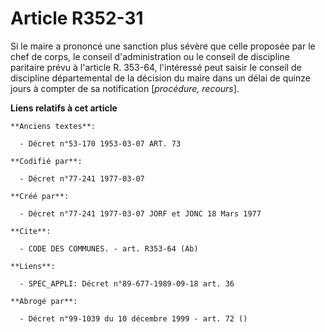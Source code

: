 # Article R352-31

Si le maire a prononcé une sanction plus sévère que celle proposée par le chef de corps, le conseil d'administration ou le
conseil de discipline paritaire prévu à l'article R. 353-64, l'intéressé peut saisir le conseil de discipline départemental
de la décision du maire dans un délai de quinze jours à compter de sa notification [*procédure, recours*].

**Liens relatifs à cet article**

	**Anciens textes**:

	  - Décret n°53-170 1953-03-07 ART. 73

	**Codifié par**:

	  - Décret n°77-241 1977-03-07

	**Créé par**:

	  - Décret n°77-241 1977-03-07 JORF et JONC 18 Mars 1977

	**Cite**:

	  - CODE DES COMMUNES. - art. R353-64 (Ab)

	**Liens**:

	  - SPEC_APPLI: Décret n°89-677-1989-09-18 art. 36

	**Abrogé par**:

	  - Décret n°99-1039 du 10 décembre 1999 - art. 72 ()
